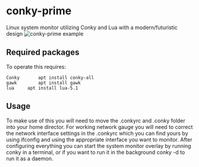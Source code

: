 # conky-prime

Linux system monitor utilizing Conky and Lua with a modern/futuristic design
![conky-prime example](https://drive.google.com/file/d/1Nh-duv0OnRCPhmIC34c6Ge5iRGlmVJOb/view?usp=sharing)

## Required packages

To operate this requires:
```
Conky		apt install conky-all
gawk		apt install gawk
lua		apt install lua-5.1
```

## Usage

To make use of this you will need to move the .conkyrc and .conky folder into your home director.
For working network gauge you will need to correct the network interface settings in the .conkyrc
which you can find yours by using ifconfig and using the appropriate interface you want to monitor.
After configuring everything you can start the system monitor overlay by running conky in a terminal,
or if you want to run it in the background conky -d to run it as a daemon. 
